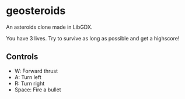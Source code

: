 # geosteroids

An asteroids clone made in LibGDX.

You have 3 lives. Try to survive as long as possible and get a highscore!

## Controls
- W: Forward thrust
- A: Turn left
- R: Turn right
- Space: Fire a bullet